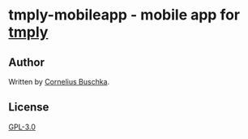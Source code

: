 # tmply-mobileapp - mobile app for [tmply](https://tmply.herokuapp.com)

## Author
Written by [Cornelius Buschka](https://github.com/cbuschka).

## License

[GPL-3.0](LICENSE)
